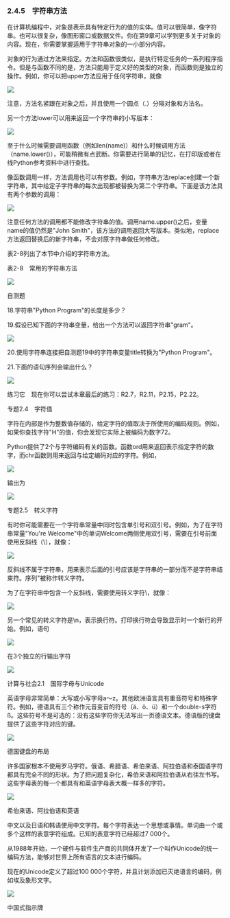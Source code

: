    

### 2.4.5　字符串方法

在计算机编程中，对象是表示具有特定行为的值的实体。值可以很简单，像字符串。也可以很复杂，像图形窗口或数据文件。你在第9章可以学到更多关于对象的内容。现在，你需要掌握适用于字符串对象的一小部分内容。

对象的行为通过方法来指定。方法和函数很类似，是执行特定任务的一系列程序指令。但是与函数不同的是，方法只能用于定义好的类型的对象，而函数则是独立的操作。例如，你可以把upper方法应用于任何字符串，就像

![](0-Assets/Epubook/程序员编程语言经典合集（计算机科学丛书5册套装），javapython编程语言含经典教材龙书《编译原理》%20(Bruce%20Eckel%20%20Alfred%20V.%20Aho%20%20Monica%20S.%20Lam%20etc.)%20(Z-Library)/images/image05376.jpeg)

注意，方法名紧跟在对象之后，并且使用一个圆点（.）分隔对象和方法名。

另一个方法lower可以用来返回一个字符串的小写版本：

![](0-Assets/Epubook/程序员编程语言经典合集（计算机科学丛书5册套装），javapython编程语言含经典教材龙书《编译原理》%20(Bruce%20Eckel%20%20Alfred%20V.%20Aho%20%20Monica%20S.%20Lam%20etc.)%20(Z-Library)/images/image05377.jpeg)

至于什么时候需要调用函数（例如len(name)）和什么时候调用方法（name.lower()），可能稍微有点武断。你需要进行简单的记忆，在打印版或者在线Python参考资料中进行查找。

像函数调用一样，方法调用也可以有参数。例如，字符串方法replace创建一个新字符串，其中给定子字符串的每次出现都被替换为第二个字符串。下面是该方法具有两个参数的调用：

![](0-Assets/Epubook/程序员编程语言经典合集（计算机科学丛书5册套装），javapython编程语言含经典教材龙书《编译原理》%20(Bruce%20Eckel%20%20Alfred%20V.%20Aho%20%20Monica%20S.%20Lam%20etc.)%20(Z-Library)/images/image05378.jpeg)

注意任何方法的调用都不能修改字符串的值。调用name.upper()之后，变量name的值仍然是"John Smith"，该方法的调用返回大写版本。类似地，replace方法返回替换后的新字符串，不会对原字符串做任何修改。

表2-8列出了本节中介绍的字符串方法。

表2-8　常用的字符串方法

![](0-Assets/Epubook/程序员编程语言经典合集（计算机科学丛书5册套装），javapython编程语言含经典教材龙书《编译原理》%20(Bruce%20Eckel%20%20Alfred%20V.%20Aho%20%20Monica%20S.%20Lam%20etc.)%20(Z-Library)/images/image05379.jpeg)

自测题

18.字符串"Python Program"的长度是多少？

19.假设已知下面的字符串变量，给出一个方法可以返回字符串"gram"。

![](../Images/image05380.gif)

20.使用字符串连接把自测题19中的字符串变量title转换为"Python Program"。

21.下面的语句序列会输出什么？

![](../Images/image05381.gif)

练习它　现在你可以尝试本章最后的练习：R2.7，R2.11，P2.15，P2.22。

专题2.4　字符值

字符在内部是作为整数值存储的，给定字符的值取决于所使用的编码规则。例如，如果你查找字符"H"的值，你会发现它实际上被编码为数字72。

Python提供了2个与字符编码有关的函数。函数ord用来返回表示指定字符的数字，而chr函数则用来返回与给定编码对应的字符。例如，

![](../Images/image05382.gif)

输出为

![](../Images/image05383.gif)

专题2.5　转义字符

有时你可能需要在一个字符串常量中同时包含单引号和双引号。例如，为了在字符串常量"You're Welcome"中的单词Welcome两侧使用双引号，需要在引号前面使用反斜线（\），就像：

![](../Images/image05384.gif)

反斜线不属于字符串，用来表示后面的引号应该是字符串的一部分而不是字符串结束符。序列\"被称作转义字符。

为了在字符串中包含一个反斜线，需要使用转义字符\\，就像：

![](../Images/image05385.gif)

另一个常见的转义字符是\n，表示换行符。打印换行符会导致显示时一个新行的开始。例如，语句

![](../Images/image05386.gif)

在3个独立的行输出字符

![](../Images/image05387.gif)

计算与社会2.1　国际字母与Unicode

英语字母非常简单：大写或小写字母a～z。其他欧洲语言具有重音符号和特殊字符。例如，德语具有三个称作元音变音的符号（ä、ö、ü）和一个double-s字符ß。这些符号不是可选的：没有这些字符你无法写出一页德语文本。德语版的键盘提供了这些字符对应的键。

![](0-Assets/Epubook/程序员编程语言经典合集（计算机科学丛书5册套装），javapython编程语言含经典教材龙书《编译原理》%20(Bruce%20Eckel%20%20Alfred%20V.%20Aho%20%20Monica%20S.%20Lam%20etc.)%20(Z-Library)/images/image05388.jpeg)

德国键盘的布局

许多国家根本不使用罗马字符。俄语、希腊语、希伯来语、阿拉伯语和泰国语字符都具有完全不同的形状。为了把问题复杂化，希伯来语和阿拉伯语从右往左书写。这些字母表的每一个都具有和英语字母表大概一样多的字符。

![](0-Assets/Epubook/程序员编程语言经典合集（计算机科学丛书5册套装），javapython编程语言含经典教材龙书《编译原理》%20(Bruce%20Eckel%20%20Alfred%20V.%20Aho%20%20Monica%20S.%20Lam%20etc.)%20(Z-Library)/images/image05389.jpeg)

希伯来语、阿拉伯语和英语

中文以及日语和韩语使用中文字符。每个字符表达一个思想或事情。单词由一个或多个这样的表意字符组成。已知的表意字符已经超过7 000个。

从1988年开始，一个硬件与软件生产商的共同体开发了一个叫作Unicode的统一编码方法，能够对世界上所有语言的文本进行编码。

现在的Unicode定义了超过100 000个字符，并且计划添加已灭绝语言的编码，例如埃及象形文字。

![](0-Assets/Epubook/程序员编程语言经典合集（计算机科学丛书5册套装），javapython编程语言含经典教材龙书《编译原理》%20(Bruce%20Eckel%20%20Alfred%20V.%20Aho%20%20Monica%20S.%20Lam%20etc.)%20(Z-Library)/images/image05390.jpeg)

中国式指示牌